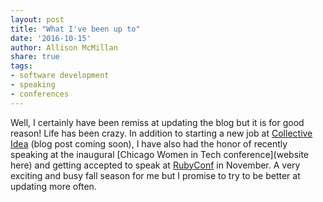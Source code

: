 ```yaml
---
layout: post
title: "What I've been up to"
date: '2016-10-15'
author: Allison McMillan
share: true
tags:
- software development
- speaking
- conferences
---
```

Well, I certainly have been remiss at updating the blog but it is for good reason!
Life has been crazy. In addition to starting a new job at [Collective Idea](http://www.collectiveidea.com) (blog post coming soon), I have also had the honor of recently speaking at
the inaugural [Chicago Women in Tech conference](website here) and getting accepted
to speak at [RubyConf](http://www.rubyconf.com) in November. A very exciting and
busy fall season for me but I promise to try to be better at updating more often.
